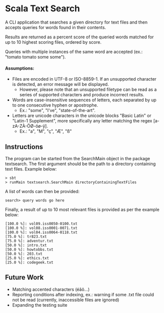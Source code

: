 # Scala Text Search
A CLI application that searches a given directory for text files 
and then accepts queries for words found in their contents.

Results are returned as a percent score of the queried words matched 
for up to 10 highest scoring files, ordered by score.

Queries with multiple instances of the same word are accepted (ex.: "tomato tomato some some").

#### Assumptions:
 - Files are encoded in UTF-8 or ISO-8859-1. If an unsupported character is detected, an error message will be 
   displayed.
   - However, please note that an unsupported filetype can be read as a series of supported characters and produce 
     incorrect results.
 - Words are case-insensitive sequences of letters, each separated by up to one consecutive hyphen or apostrophe.
   - Ex.: "some", "I've", "state-of-the-art".
 - Letters are unicode characters in the unicode blocks "Basic Latin" or "Latin-1 Supplement", 
   more specifically any letter matching the regex [a-zA-ZÀ-ÖØ-öø-ÿ].
   - Ex.: "a", "M", "ç", "Æ", "ß"




## Instructions

The program can be started from the SearchMain object in the package textsearch. 
The first argument should be the path to a directory containing text files.
Example below:

```
> sbt
> runMain textsearch.SearchMain directoryContainingTextFiles
```
A list of words can then be provided:

```
search> query words go here
```
Finally, a result of up to 10 most relevant files is provided as per the example below:
 ```
[100.0 %]: vol09.iss0050-0100.txt
[100.0 %]: vol08.iss0001-0071.txt
[100.0 %]: vol04.iss0064-0118.txt
[75.0 %]: tr823.txt
[75.0 %]: adventur.txt
[50.0 %]: intro.txt
[50.0 %]: howtobbs.txt
[50.0 %]: 203.txt
[25.0 %]: ethics.txt
[25.0 %]: codegeek.txt
 ```

## Future Work

- Matching accented characters (éãö...)
- Reporting conditions after indexing, ex.: warning if some .txt file could not be read (currently, inaccessible files are ignored)
- Expanding the testing suite
